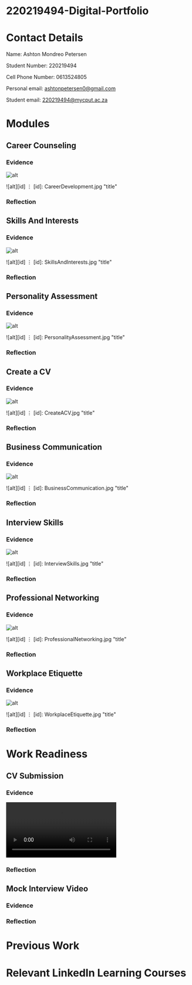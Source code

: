 # 220219494-Digital-Portfolio

# Contact Details
Name: Ashton Mondreo Petersen

Student Number: 220219494

Cell Phone Number: 0613524805

Personal email: <ashtonpetersen0@gmail.com>

Student email: <220219494@mycput.ac.za>


# Modules

## Career Counseling
### Evidence
![alt](CareerDevelopment.jpg)

![alt][id]
⋮
[id]: CareerDevelopment.jpg "title"
### Reflection


## Skills And Interests
### Evidence
![alt](SkillsAndInterests.jpg)

![alt][id]
⋮
[id]: SkillsAndInterests.jpg "title"
### Reflection


## Personality Assessment
### Evidence
![alt](PersonalityAssessment.jpg)

![alt][id]
⋮
[id]: PersonalityAssessment.jpg "title"
### Reflection


## Create a CV
### Evidence
![alt](CreateACV.jpg)

![alt][id]
⋮
[id]: CreateACV.jpg "title"
### Reflection


## Business Communication
### Evidence
![alt](BusinessCommunication.jpg)

![alt][id]
⋮
[id]: BusinessCommunication.jpg "title"
### Reflection


## Interview Skills
### Evidence
![alt](InterviewSkills.jpg)

![alt][id]
⋮
[id]: InterviewSkills.jpg "title"
### Reflection


## Professional Networking
### Evidence
![alt](ProfessionalNetworking.jpg)

![alt][id]
⋮
[id]: ProfessionalNetworking.jpg "title"
### Reflection


## Workplace Etiquette
### Evidence
![alt](WorkplaceEtiquette.jpg)

![alt][id]
⋮
[id]: WorkplaceEtiquette.jpg "title"
### Reflection


# Work Readiness
## CV Submission
### Evidence
![Video](220219494MockInterview.mp4)
### Reflection


## Mock Interview Video
### Evidence

### Reflection


# Previous Work

# Relevant LinkedIn Learning Courses

